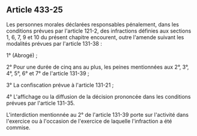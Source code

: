 Article 433-25
----
Les personnes morales déclarées responsables pénalement, dans les conditions
prévues par l'article 121-2, des infractions définies aux sections 1, 6, 7, 9 et
10 du présent chapitre encourent, outre l'amende suivant les modalités prévues
par l'article 131-38 :

1° (Abrogé) ;

2° Pour une durée de cinq ans au plus, les peines mentionnées aux 2°, 3°, 4°,
5°, 6° et 7° de l'article 131-39 ;

3° La confiscation prévue à l'article 131-21 ;

4° L'affichage ou la diffusion de la décision prononcée dans les conditions
prévues par l'article 131-35.

L'interdiction mentionnée au 2° de l'article 131-39 porte sur l'activité dans
l'exercice ou à l'occasion de l'exercice de laquelle l'infraction a été commise.

